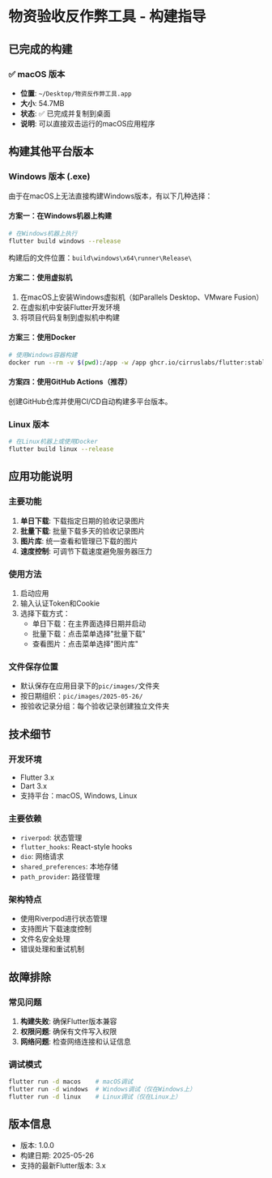 # 物资验收反作弊工具 - 构建指导

## 已完成的构建

### ✅ macOS 版本
- **位置**: `~/Desktop/物资反作弊工具.app`
- **大小**: 54.7MB
- **状态**: ✅ 已完成并复制到桌面
- **说明**: 可以直接双击运行的macOS应用程序

## 构建其他平台版本

### Windows 版本 (.exe)

由于在macOS上无法直接构建Windows版本，有以下几种选择：

#### 方案一：在Windows机器上构建
```bash
# 在Windows机器上执行
flutter build windows --release
```
构建后的文件位置：`build\windows\x64\runner\Release\`

#### 方案二：使用虚拟机
1. 在macOS上安装Windows虚拟机（如Parallels Desktop、VMware Fusion）
2. 在虚拟机中安装Flutter开发环境
3. 将项目代码复制到虚拟机中构建

#### 方案三：使用Docker
```bash
# 使用Windows容器构建
docker run --rm -v $(pwd):/app -w /app ghcr.io/cirruslabs/flutter:stable flutter build windows --release
```

#### 方案四：使用GitHub Actions（推荐）
创建GitHub仓库并使用CI/CD自动构建多平台版本。

### Linux 版本

```bash
# 在Linux机器上或使用Docker
flutter build linux --release
```

## 应用功能说明

### 主要功能
1. **单日下载**: 下载指定日期的验收记录图片
2. **批量下载**: 批量下载多天的验收记录图片
3. **图片库**: 统一查看和管理已下载的图片
4. **速度控制**: 可调节下载速度避免服务器压力

### 使用方法
1. 启动应用
2. 输入认证Token和Cookie
3. 选择下载方式：
   - 单日下载：在主界面选择日期并启动
   - 批量下载：点击菜单选择"批量下载"
   - 查看图片：点击菜单选择"图片库"

### 文件保存位置
- 默认保存在应用目录下的`pic/images/`文件夹
- 按日期组织：`pic/images/2025-05-26/`
- 按验收记录分组：每个验收记录创建独立文件夹

## 技术细节

### 开发环境
- Flutter 3.x
- Dart 3.x
- 支持平台：macOS, Windows, Linux

### 主要依赖
- `riverpod`: 状态管理
- `flutter_hooks`: React-style hooks
- `dio`: 网络请求
- `shared_preferences`: 本地存储
- `path_provider`: 路径管理

### 架构特点
- 使用Riverpod进行状态管理
- 支持图片下载速度控制
- 文件名安全处理
- 错误处理和重试机制

## 故障排除

### 常见问题
1. **构建失败**: 确保Flutter版本兼容
2. **权限问题**: 确保有文件写入权限
3. **网络问题**: 检查网络连接和认证信息

### 调试模式
```bash
flutter run -d macos    # macOS调试
flutter run -d windows  # Windows调试（仅在Windows上）
flutter run -d linux    # Linux调试（仅在Linux上）
```

## 版本信息
- 版本: 1.0.0
- 构建日期: 2025-05-26
- 支持的最新Flutter版本: 3.x 